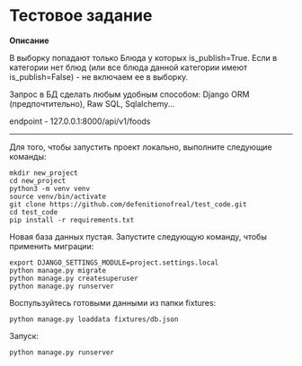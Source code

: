 Тестовое задание
=====================
**Описание**

В выборку попадают только Блюда у которых is_publish=True.
Если в категории нет блюд (или все блюда данной категории 
имеют is_publish=False) - не включаем ее в выборку.
  
Запрос в БД сделать любым удобным способом:
Django ORM (предпочтительно), Raw SQL, Sqlalchemy...

endpoint - 127.0.0.1:8000/api/v1/foods
______
Для того, чтобы запустить проект локально, выполните следующие команды:
```
mkdir new_project
cd new_project
python3 -m venv venv
source venv/bin/activate
git clone https://github.com/defenitionofreal/test_code.git
cd test_code
pip install -r requirements.txt
```


Новая база данных пустая. Запустите следующую команду, чтобы применить миграции:
```
export DJANGO_SETTINGS_MODULE=project.settings.local
python manage.py migrate
python manage.py createsuperuser
python manage.py runserver 
```

Воспульзуйтесь готовыми данными из папки fixtures:
```
python manage.py loaddata fixtures/db.json
```

Запуск:
```
python manage.py runserver
```
